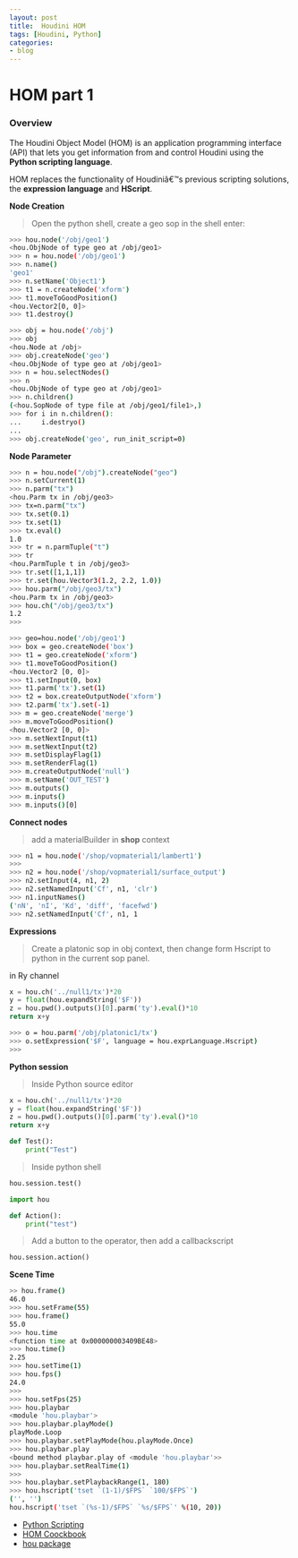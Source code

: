 ```yaml
---
layout: post
title:  Houdini HOM 
tags: [Houdini, Python]
categories:
- blog
---
```



# HOM part 1

### **Overview**

The Houdini Object Model (HOM) is an application programming interface (API) that lets you get information from and control Houdini using the **Python scripting language**. 

HOM replaces the functionality of Houdiniâ€™s previous scripting solutions, the **expression language** and **HScript**.

**Node Creation**

>Open the python shell, create a geo sop in the shell enter:

```sh
>>> hou.node('/obj/geo1')
<hou.ObjNode of type geo at /obj/geo1>
>>> n = hou.node('/obj/geo1')
>>> n.name() 
'geo1'
>>> n.setName('Object1')
>>> t1 = n.createNode('xform')
>>> t1.moveToGoodPosition()
<hou.Vector2[0, 0]>
>>> t1.destroy()
```
```sh
>>> obj = hou.node('/obj')
>>> obj 
<hou.Node at /obj>
>>> obj.createNode('geo')
<hou.ObjNode of type geo at /obj/geo1>
>>> n = hou.selectNodes() 
>>> n
<hou.ObjNode of type geo at /obj/geo1>
>>> n.children()
(<hou.SopNode of type file at /obj/geo1/file1>,)
>>> for i in n.children():
...     i.destryo()
...
>>> obj.createNode('geo', run_init_script=0)

```
**Node Parameter**
```sh
>>> n = hou.node("/obj").createNode("geo")
>>> n.setCurrent(1)
>>> n.parm("tx")
<hou.Parm tx in /obj/geo3>
>>> tx=n.parm("tx")
>>> tx.set(0.1)
>>> tx.set(1)
>>> tx.eval()
1.0
>>> tr = n.parmTuple("t")
>>> tr
<hou.ParmTuple t in /obj/geo3>
>>> tr.set([1,1,1])
>>> tr.set(hou.Vector3(1.2, 2.2, 1.0))
>>> hou.parm("/obj/geo3/tx")
<hou.Parm tx in /obj/geo3>
>>> hou.ch("/obj/geo3/tx")
1.2
>>> 
```

```sh
>>> geo=hou.node('/obj/geo1')
>>> box = geo.createNode('box')
>>> t1 = geo.createNode('xform')
>>> t1.moveToGoodPosition()
<hou.Vector2 [0, 0]>
>>> t1.setInput(0, box)
>>> t1.parm('tx').set(1)
>>> t2 = box.createOutputNode('xform')
>>> t2.parm('tx').set(-1)
>>> m = geo.createNode('merge')
>>> m.moveToGoodPosition()
<hou.Vector2 [0, 0]>
>>> m.setNextInput(t1)
>>> m.setNextInput(t2)
>>> m.setDisplayFlag(1)
>>> m.setRenderFlag(1)
>>> m.createOutputNode('null')
>>> m.setName('OUT_TEST')
>>> m.outputs()
>>> m.inputs()
>>> m.inputs()[0]
```

**Connect nodes**

>add a materialBuilder in **shop** context

```sh
>>> n1 = hou.node('/shop/vopmaterial1/lambert1')
>>> 
>>> n2 = hou.node('/shop/vopmaterial1/surface_output')
>>> n2.setInput(4, n1, 2)
>>> n2.setNamedInput('Cf', n1, 'clr')
>>> n1.inputNames()
('nN', 'nI', 'Kd', 'diff', 'facefwd')
>>> n2.setNamedInput('Cf', n1, 1
```
**Expressions**

> Create a platonic sop in obj context, then change form Hscript to python in the current sop panel.

in Ry channel
```python
x = hou.ch('../null1/tx')*20
y = float(hou.expandString('$F'))
z = hou.pwd().outputs()[0].parm('ty').eval()*10
return x+y
```


```sh
>>> o = hou.parm('/obj/platonic1/tx')
>>> o.setExpression('$F', language = hou.exprLanguage.Hscript)
>>> 
```

**Python session**

>Inside Python source editor

```python
x = hou.ch('../null1/tx')*20
y = float(hou.expandString('$F'))
z = hou.pwd().outputs()[0].parm('ty').eval()*10
return x+y
````

```python
def Test():
    print("Test") 
```
>Inside python shell
```py
hou.session.test()
```

```python
import hou

def Action():
    print("test")
```
>Add a button to the operator, then add a callbackscript

```python
hou.session.action()
``` 
**Scene Time**

```sh
>> hou.frame()
46.0
>>> hou.setFrame(55)
>>> hou.frame()
55.0
>>> hou.time
<function time at 0x000000003409BE48>
>>> hou.time()
2.25
>>> hou.setTime(1)
>>> hou.fps()
24.0
>>> 
>>> hou.setFps(25)
>>> hou.playbar
<module 'hou.playbar'>
>>> hou.playbar.playMode()
playMode.Loop
>>> hou.playbar.setPlayMode(hou.playMode.Once)
>>> hou.playbar.play
<bound method playbar.play of <module 'hou.playbar'>>
>>> hou.playbar.setRealTime(1)
>>>
>>> hou.playbar.setPlaybackRange(1, 180) 
>>> hou.hscript('tset `(1-1)/$FPS` `100/$FPS`')
('', '')
hou.hscript('tset `(%s-1)/$FPS` `%s/$FPS`' %(10, 20))
```


- [Python Scripting](https://www.sidefx.com/docs/houdini/hom/index.html)
- [HOM Coockbook](https://www.sidefx.com/docs/houdini/hom/cb/index.html)
- [hou package](https://www.sidefx.com/docs/houdini/hom/hou/index.html)

